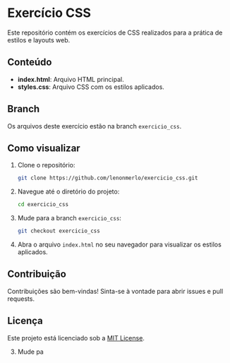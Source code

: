 # Exercício CSS

Este repositório contém os exercícios de CSS realizados para a prática de estilos e layouts web.

## Conteúdo

- **index.html**: Arquivo HTML principal.
- **styles.css**: Arquivo CSS com os estilos aplicados.

## Branch

Os arquivos deste exercício estão na branch `exercicio_css`.

## Como visualizar

1. Clone o repositório:
    ```bash
    git clone https://github.com/lenonmerlo/exercicio_css.git
    ```

2. Navegue até o diretório do projeto:
    ```bash
    cd exercicio_css
    ```

3. Mude para a branch `exercicio_css`:
    ```bash
    git checkout exercicio_css
    ```

4. Abra o arquivo `index.html` no seu navegador para visualizar os estilos aplicados.

## Contribuição

Contribuições são bem-vindas! Sinta-se à vontade para abrir issues e pull requests.

## Licença

Este projeto está licenciado sob a [MIT License](LICENSE).


3. Mude pa

